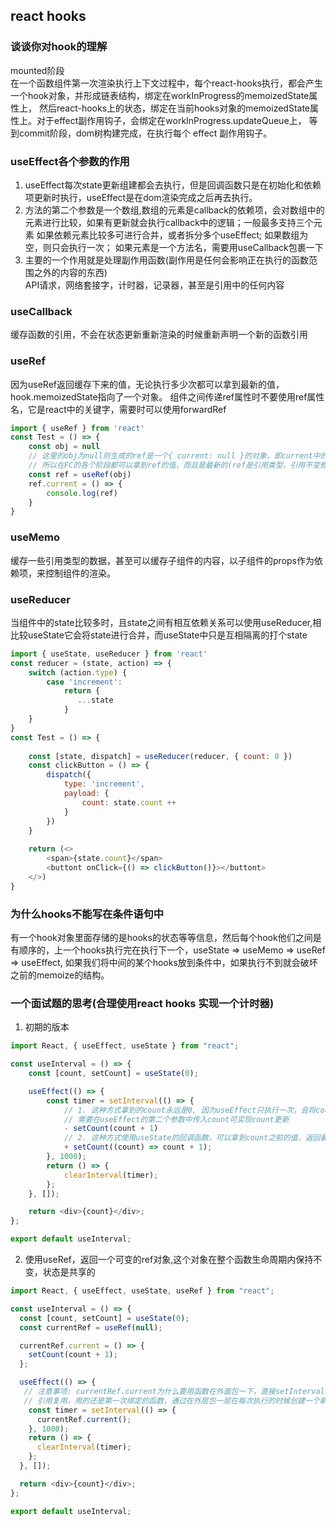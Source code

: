 ## react hooks
### 谈谈你对hook的理解
mounted阶段  
在一个函数组件第一次渲染执行上下文过程中，每个react-hooks执行，都会产生一个hook对象，并形成链表结构，绑定在workInProgress的memoizedState属性上，
然后react-hooks上的状态，绑定在当前hooks对象的memoizedState属性上。对于effect副作用钩子，会绑定在workInProgress.updateQueue上，
等到commit阶段，dom树构建完成，在执行每个 effect 副作用钩子。

### useEffect各个参数的作用
1. useEffect每次state更新组建都会去执行，但是回调函数只是在初始化和依赖项更新时执行，useEffect是在dom渲染完成之后再去执行。
2. 方法的第二个参数是一个数组,数组的元素是callback的依赖项，会对数组中的元素进行比较，如果有更新就会执行callback中的逻辑；一般最多支持三个元素
如果依赖元素比较多可进行合并，或者拆分多个useEffect; 如果数组为空，则只会执行一次； 如果元素是一个方法名，需要用useCallback包裹一下
3. 主要的一个作用就是处理副作用函数(副作用是任何会影响正在执行的函数范围之外的内容的东西)  
   API请求，网络套接字，计时器，记录器，甚至是引用中的任何内容
    

### useCallback
缓存函数的引用，不会在状态更新重新渲染的时候重新声明一个新的函数引用

### useRef
因为useRef返回缓存下来的值，无论执行多少次都可以拿到最新的值，hook.memoizedState指向了一个对象。
组件之间传递ref属性时不要使用ref属性名，它是react中的关键字，需要时可以使用forwardRef
```javascript
import { useRef } from 'react'
const Test = () => {
    const obj = null
    // 这里的obj为null则生成的ref是一个{ current: null }的对象，即current中的值就是obj的值，current是可以修改的，但是ref的引用是不变的，
    // 所以在FC的各个阶段都可以拿到ref的值，而且是最新的(ref是引用类型，引用不变修改其中的属性后可立即拿得到)。
    const ref = useRef(obj)
    ref.current = () => {
        console.log(ref)
    }
}
```

### useMemo
缓存一些引用类型的数据，甚至可以缓存子组件的内容，以子组件的props作为依赖项，来控制组件的渲染。

### useReducer
当组件中的state比较多时，且state之间有相互依赖关系可以使用useReducer,相比较useState它会将state进行合并，而useState中只是互相隔离的打个state
```javascript
import { useState, useReducer } from 'react'
const reducer = (state, action) => {
    switch (action.type) {
        case 'increment': 
            return {
               ...state 
            }
    }
}
const Test = () => {
    
    const [state, dispatch] = useReducer(reducer, { count: 0 })
    const clickButton = () => {
        dispatch({
            type: 'increment',
            payload: {
                count: state.count ++
            }
        })
    }
    
    return (<>
        <span>{state.count}</span>
        <buttont onClick={() => clickButton()}></buttont>
    </>)
}
```

### 为什么hooks不能写在条件语句中
有一个hook对象里面存储的是hooks的状态等等信息，然后每个hook他们之间是有顺序的，上一个hooks执行完在执行下一个，useState => useMemo => useRef
=> useEffect, 如果我们将中间的某个hooks放到条件中，如果执行不到就会破坏之前的memoize的结构。

### 一个面试题的思考(合理使用react hooks 实现一个计时器)
1. 初期的版本
```javascript
import React, { useEffect, useState } from "react";

const useInterval = () => {
    const [count, setCount] = useState(0);

    useEffect(() => {
        const timer = setInterval(() => {
            // 1. 这种方式拿到的count永远是0, 因为useEffect只执行一次，会将count的初始值缓存到函数内部, 
            // 需要在useEffect的第二个参数中传入count可实现count更新
            - setCount(count + 1)
            // 2. 这种方式使用useState的回调函数，可以拿到count之前的值，返回最新的state
            + setCount((count) => count + 1);
        }, 1000);
        return () => {
            clearInterval(timer);
        };
    }, []);

    return <div>{count}</div>;
};

export default useInterval;
```

2. 使用useRef，返回一个可变的ref对象,这个对象在整个函数生命周期内保持不变，状态是共享的
```javascript
import React, { useEffect, useState, useRef } from "react";

const useInterval = () => {
  const [count, setCount] = useState(0);
  const currentRef = useRef(null);

  currentRef.current = () => {
    setCount(count + 1);
  };

  useEffect(() => {
   // 注意事项: currentRef.current为什么要用函数在外面包一下，直接setInterval(currentRef.current, 1000),会有什么问题呢？
   // 引用复用，用的还是第一次绑定的函数，通过在外层包一层在每次执行的时候创建一个新的作用域，可以拿到最新的值   
    const timer = setInterval(() => {
      currentRef.current();
    }, 1000);
    return () => {
      clearInterval(timer);
    };
  }, []);

  return <div>{count}</div>;
};

export default useInterval;

```
